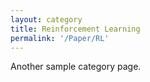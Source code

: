 ```yaml
---
layout: category
title: Reinforcement Learning
permalink: '/Paper/RL'
---
```


Another sample category page.
